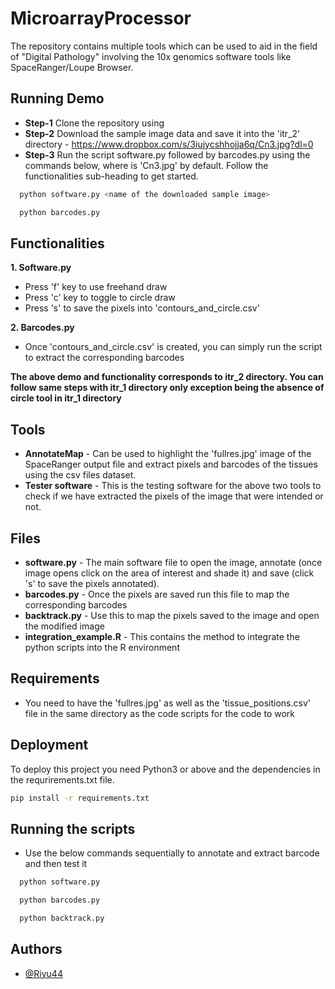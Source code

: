 # MicroarrayProcessor
The repository contains multiple tools which can be used to aid in the field of "Digital Pathology" involving the 10x genomics software tools like SpaceRanger/Loupe Browser.

## Running Demo
- **Step-1** 
Clone the repository using 
- **Step-2** 
Download the sample image data and save it into the 'itr_2' directory - https://www.dropbox.com/s/3iujycshhojja6q/Cn3.jpg?dl=0 
- **Step-3** 
Run the script software.py followed by barcodes.py using the commands below, where <name of the downloaded sample image> is 'Cn3.jpg' by default. Follow the functionalities sub-heading to get started.
```bash
  python software.py <name of the downloaded sample image>
```
```bash
  python barcodes.py
```
## Functionalities
**1. Software.py**
- Press 'f' key to use freehand draw
- Press 'c' key to toggle to circle draw
- Press 's' to save the pixels into 'contours_and_circle.csv'

**2. Barcodes.py**
- Once 'contours_and_circle.csv' is created, you can simply run the script to extract the corresponding barcodes

**The above demo and functionality corresponds to itr_2 directory. You can follow same steps with itr_1 directory only exception being the absence of circle tool in itr_1 directory**

## Tools
- **AnnotateMap** - Can be used to highlight the 'fullres.jpg' image of the SpaceRanger output file and extract pixels and barcodes of the tissues using the csv files dataset.
- **Tester software** - This is the testing software for the above two tools to check if we have extracted the pixels of the image that were intended or not.

## Files
- **software.py** - The main software file to open the image, annotate (once image opens click on the area of interest and shade it) and save (click 's' to save the pixels annotated).
- **barcodes.py** - Once the pixels are saved run this file to map the corresponding barcodes
- **backtrack.py** - Use this to map the pixels saved to the image and open the modified image
- **integration_example.R** - This contains the method to integrate the python scripts into the R environment

## Requirements
- You need to have the 'fullres.jpg' as well as the 'tissue_positions.csv' file in the same directory as the code scripts for the code to work

## Deployment
To deploy this project you need Python3 or above and the dependencies in the requrirements.txt file.

```bash
pip install -r requirements.txt
```

## Running the scripts
- Use the below commands sequentially to annotate and extract barcode and then test it
```bash
  python software.py
```
```bash
  python barcodes.py
```
```bash
  python backtrack.py
```


## Authors

- [@Riyu44](https://www.github.com/Riyu44)
